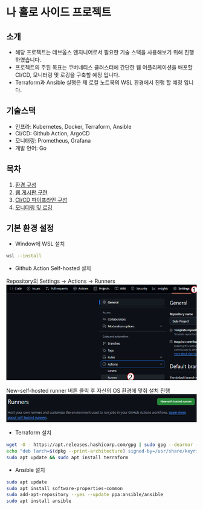 # 나 홀로 사이드 프로젝트

## 소개
* 해당 프로젝트는 데브옵스 엔지니어로서 필요한 기술 스택을 사용해보기 위해 진행하였습니다.
* 프로젝트의 주된 목표는 쿠버네티스 클러스터에 간단한 웹 어플리케이션을 배포할 CI/CD, 모니터링 및 로깅을 구축할 예정 입니다.
* Terraform과 Ansible 실행은 제 로컬 노트북의 WSL 환경에서 진행 할 예정 입니다.

## 기술스택
* 인프라: Kubernetes, Docker, Terraform, Ansible
* CI/CD: Github Action, ArgoCD
* 모니터링: Prometheus, Grafana
* 개발 언어: Go

## 목차
1. [환경 구성](./Step-1)
2. [웹 게시판 구현](./Step-2/)
3. [CI/CD 파이프라인 구성]()
4. [모니터링 및 로깅]()

## 기본 환경 설정
* Window에 WSL 설치
```sh
wsl --install
```

* Github Action Self-hosted 설치

Repository의 Settings -> Actions -> Runners
![alt text](github-action-1.png)

New-self-hosted runner 버튼 클릭 후 자신의 OS 환경에 맞춰 설치 진행
![alt text](github-action-2.png)

* Terraform 설치
```sh
wget -O - https://apt.releases.hashicorp.com/gpg | sudo gpg --dearmor -o /usr/share/keyrings/hashicorp-archive-keyring.gpg
echo "deb [arch=$(dpkg --print-architecture) signed-by=/usr/share/keyrings/hashicorp-archive-keyring.gpg] https://apt.releases.hashicorp.com $(lsb_release -cs) main" | sudo tee /etc/apt/sources.list.d/hashicorp.list
sudo apt update && sudo apt install terraform
```

* Ansible 설치
```sh
sudo apt update
sudo apt install software-properties-common
sudo add-apt-repository --yes --update ppa:ansible/ansible
sudo apt install ansible
```